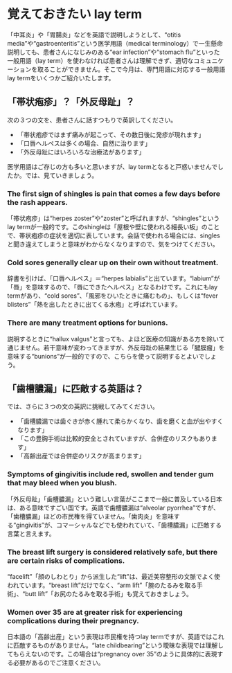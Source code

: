 # 覚えておきたい lay term

「中耳炎」や「胃腸炎」などを英語で説明しようとして、“otitis media”や“gastroenteritis”という医学用語（medical terminology）で一生懸命説明しても、患者さんになじみのある“ear infection”や“stomach flu”といった一般用語（lay term）を使わなければ患者さんは理解できず、適切なコミュニケーションを取ることができません。そこで今月は、専門用語に対応する一般用語lay termをいくつかご紹介いたします。

## 「帯状疱疹」？「外反母趾」？

次の３つの文を、患者さんに話すつもりで英訳してください。

- 「帯状疱疹ではまず痛みが起こって、その数日後に発疹が現れます」
- 「口唇ヘルペスは多くの場合、自然に治ります」
- 「外反母趾にはいろいろな治療法があります」

医学用語はご存じの方も多いと思いますが、lay termとなると戸惑いませんでしたか。では、見ていきましょう。

### The first sign of shingles is pain that comes a few days before the rash appears.

「帯状疱疹」は“herpes zoster”や“zoster”と呼ばれますが、“shingles”というlay termが一般的です。このshingleは「屋根や壁に使われる細長い板」のことで、帯状疱疹の症状を適切に表しています。会話で使われる場合には、singlesと聞き違えてしまうと意味がわからなくなりますので、気をつけてください。

### Cold sores generally clear up on their own without treatment.

辞書を引けば、「口唇ヘルペス」＝“herpes labialis”と出ています。“labium”が「唇」を意味するので、「唇にできたヘルペス」となるわけです。これにもlay termがあり、“cold sores”、「風邪をひいたときに痛むもの」、もしくは“fever blisters”「熱を出したときに出てくる水疱」と呼ばれています。

### There are many treatment options for bunions.

説明するときに“hallux valgus”と言っても、よほど医療の知識がある方を除いて通じません。若干意味が変わってきますが、外反母趾の結果生じる「腱膜瘤」を意味する“bunions”が一般的ですので、こちらを使って説明するとよいでしょう。

## 「歯槽膿漏」に匹敵する英語は？

では、さらに３つの文の英訳に挑戦してみてください。

- 「歯槽膿漏では歯ぐきが赤く腫れて柔らかくなり、歯を磨くと血が出やすくなります」
- 「この豊胸手術は比較的安全とされていますが、合併症のリスクもあります」
- 「高齢出産では合併症のリスクが高まります」

### Symptoms of gingivitis include red, swollen and tender gum that may bleed when you blush.

「外反母趾」「歯槽膿漏」という難しい言葉がここまで一般に普及している日本は、ある意味ですごい国です。英語で歯槽膿漏は“alveolar pyorrhea”ですが、「歯槽膿漏」ほどの市民権を得ていません。「歯肉炎」を意味する“gingivitis”が、コマーシャルなどでも使われていて、「歯槽膿漏」に匹敵する言葉と言えます。

### The breast lift surgery is considered relatively safe, but there are certain risks of complications.

“facelift”「顔のしわとり」から派生した“lift”は、最近美容整形の文脈でよく使われています。“breast lift”だけでなく、“arm lift”「腕のたるみを取る手術」、“butt lift”「お尻のたるみを取る手術」も覚えておきましょう。

### Women over 35 are at greater risk for experiencing complications during their pregnancy.

日本語の「高齢出産」という表現は市民権を持つlay termですが、英語ではこれに匹敵するものがありません。“late childbearing”という曖昧な表現では理解してもらえないのです。この場合は“pregnancy over 35”のように具体的に表現する必要があるのでご注意ください。
